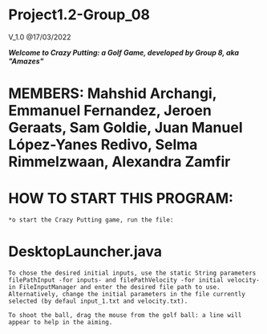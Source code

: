# Project1.2-Group_08

V_1.0 @17/03/2022

*****Welcome to Crazy Putting: a Golf Game, developed by Group 8, aka "Amazes"*****

# MEMBERS: Mahshid Archangi, Emmanuel Fernandez, Jeroen Geraats, Sam Goldie, Juan Manuel López-Yanes Redivo, Selma Rimmelzwaan, Alexandra Zamfir

# HOW TO START THIS PROGRAM: 

    *o start the Crazy Putting game, run the file:
#                                                  DesktopLauncher.java 

    To chose the desired initial inputs, use the static String parameters filePathInput -for inputs- and filePathVelocity -for initial velocity- in FileInputManager and enter the desired file path to use.
    Alternatively, change the initial parameters in the file currently selected (by defaul input_1.txt and velocity.txt).

    To shoot the ball, drag the mouse from the golf ball: a line will appear to help in the aiming.

